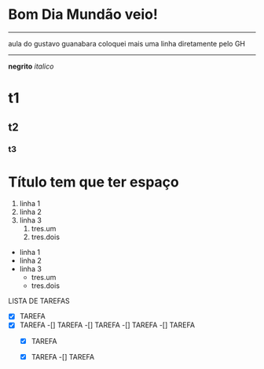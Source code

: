 # Bom Dia Mundão veio!
---

aula do gustavo guanabara
coloquei mais uma linha diretamente pelo GH
***

**negrito** 
*italico*
# t1
## t2
### t3

# Título tem que ter espaço

1. linha 1
1. linha 2
1. linha 3
   1. tres.um
   1. tres.dois


* linha 1
* linha 2
* linha 3
   * tres.um
   * tres.dois


LISTA DE TAREFAS
-[X] TAREFA
-[X] TAREFA
-[] TAREFA
-[] TAREFA
-[] TAREFA
-[] TAREFA
   -[X] TAREFA
   -[X] TAREFA
   -[] TAREFA


